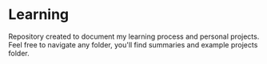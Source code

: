 # Learning
Repository created to document my learning process and personal projects.
Feel free to navigate any folder, you'll find summaries and example projects folder.
